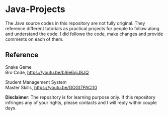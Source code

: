 # Java-Projects
The Java source codes in this repository are not fully original. They reference different tutorials as practical projects for people to follow along and understand the code. I did followe the code, make changes and provide comments on each of them. 

## Reference 
Snake Game  
Bro Code, https://youtu.be/bI6e6qjJ8JQ

Student Management System  
Master Skills, https://youtu.be/GOGt7PACl10

**Disclaimer**: The repository is for learning purpose only. If this repository infringes any of your rights, please contacts and I will reply within couple days. 
